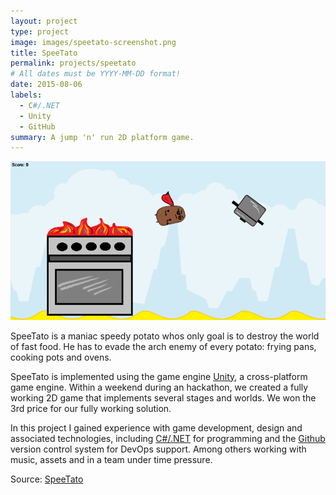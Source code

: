 ```yaml
---
layout: project
type: project
image: images/speetato-screenshot.png
title: SpeeTato
permalink: projects/speetato
# All dates must be YYYY-MM-DD format!
date: 2015-08-06
labels:
  - C#/.NET
  - Unity
  - GitHub
summary: A jump 'n' run 2D platform game.
---
```


<img class="ui medium right floated rounded image" src="../images/speetato-screenshot.png">

SpeeTato is a maniac speedy potato whos only goal is to destroy the world of fast food. He has to evade the arch enemy of every potato: frying pans, cooking pots and ovens.

SpeeTato is implemented using the game engine [Unity](https://unity.com), a cross-platform game engine. Within a weekend during an hackathon, we created a fully working 2D game that implements several stages and worlds. We won the 3rd price for our fully working solution.

In this project I gained experience with game development, design and associated technologies, including [C#/.NET](https://dotnet.microsoft.com/) for programming and the [Github](https://github.com) version control system for DevOps support. Among others working with music, assets and in a team under time pressure.
 
Source: <a href="https://github.com/knanw/SpeeTato/"><i class="large github icon"></i>SpeeTato</a> 